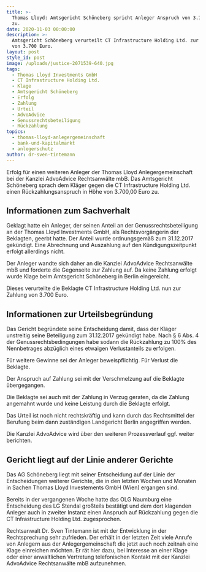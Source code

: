 ```yaml
---
title: >-
  Thomas Lloyd: Amtsgericht Schöneberg spricht Anleger Anspruch von 3.700 Euro
  zu.
date: 2020-11-03 00:00:00
description: >-
  Amtsgericht Schöneberg verurteilt CT Infrastructure Holding Ltd. zur Zahlung
  von 3.700 Euro.
layout: post
style_id: post
image: /uploads/justice-2071539-640.jpg
tags:
  - Thomas Lloyd Investments GmbH
  - CT Infrastructure Holding Ltd.
  - Klage
  - Amtsgericht Schöneberg
  - Erfolg
  - Zahlung
  - Urteil
  - AdvoAdvice
  - Genussrechtsbeteiligung
  - Rückzahlung
topics:
  - thomas-lloyd-anlegergemeinschaft
  - bank-und-kapitalmarkt
  - anlegerschutz
author: dr-sven-tintemann
---
```


Erfolg für einen weiteren Anleger der Thomas Lloyd Anlegergemeinschaft bei der Kanzlei AdvoAdvice Rechtsanwälte mbB. Das Amtsgericht Schöneberg sprach dem Kläger gegen die CT Infrastructure Holding Ltd. einen Rückzahlungsanspruch in Höhe von 3.700,00 Euro zu.&nbsp;

## Informationen zum Sachverhalt

Geklagt hatte ein Anleger, der seinen Anteil an der Genussrechtsbeteiligung an der Thomas Lloyd Investments GmbH, als Rechtsvorgängerin der Beklagten, geerbt hatte. Der Anteil wurde ordnungsgemä&szlig; zum 31.12.2017 gekündigt. Eine Abrechnung und Auszahlung auf den Kündigungszeitpunkt erfolgt allerdings nicht.&nbsp;

Der Anleger wandte sich daher an die Kanzlei AdvoAdvice Rechtsanwälte mbB und forderte die Gegenseite zur Zahlung auf. Da keine Zahlung erfolgt wurde Klage beim Amtsgericht Schöneberg in Berlin eingereicht.&nbsp;

Dieses verurteilte die Beklagte CT Infrastructure Holding Ltd. nun zur Zahlung von 3.700 Euro.&nbsp;

## Informationen zur Urteilsbegründung

Das Gericht begründete seine Entscheidung damit, dass der Kläger unstreitig seine Beteiligung zum 31.12.2017 gekündigt habe. Nach &sect; 6 Abs. 4 der Genussrechtsbedingungen habe sodann die Rückzahlung zu 100% des Nennbetrages abzüglich eines etwaigen Verlustanteils zu erfolgen.&nbsp;

Für weitere Gewinne sei der Anleger beweispflichtig. Für Verlust die Beklagte.&nbsp;

Der Anspruch auf Zahlung sei mit der Verschmelzung auf die Beklagte übergegangen.&nbsp;

Die Beklagte sei auch mit der Zahlung in Verzug geraten, da die Zahlung angemahnt wurde und keine Leistung durch die Beklagte erfolgt.&nbsp;

Das Urteil ist noch nicht rechtskräftig und kann durch das Rechtsmittel der Berufung beim dann zuständigen Landgericht Berlin angegriffen werden.&nbsp;

Die Kanzlei AdvoAdvice wird über den weiteren Prozessverlauf ggf. weiter berichten.&nbsp;

## Gericht liegt auf der Linie anderer Gerichte

Das AG Schöneberg liegt mit seiner Entscheidung auf der Linie der Entscheidungen weiterer Gerichte, die in den letzten Wochen und Monaten in Sachen Thomas Lloyd Investements GmbH (Wien) ergangen sind.&nbsp;

Bereits in der vergangenen Woche hatte das OLG Naumburg eine Entscheidung des LG Stendal gro&szlig;teils bestätigt und dem dort klagenden Anleger auch in zweiter Instanz einen Anspruch auf Rückzahlung gegen die CT Infrastructure Holding Ltd. zugesprochen.&nbsp;

Rechtsanwalt Dr. Sven Tintemann ist mit der Entwicklung in der Rechtsprechung sehr zufrieden. Der erhält in der letzten Zeit viele Anrufe von Anlegern aus der Anlegergemeinschaft die jetzt auch noch zeitnah eine Klage einreichen möchten. Er rät hier dazu, bei Interesse an einer Klage oder einer anwaltlichen Vertretung telefonischen Kontakt mit der Kanzlei AdvoAdvice Rechtsanwälte mbB aufzunehmen.&nbsp;